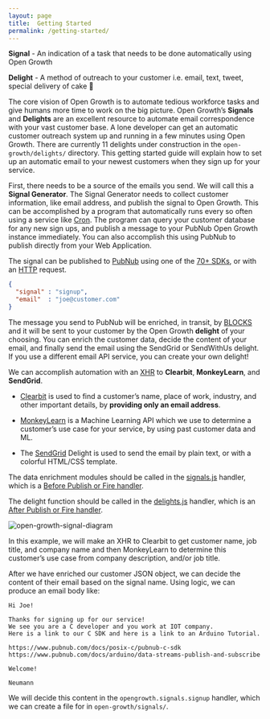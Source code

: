 ```yaml
---
layout: page
title:  Getting Started
permalink: /getting-started/
---
```


**Signal** - An indication of a task that needs to be done automatically using Open Growth

**Delight** - A method of outreach to your customer i.e. email, text, tweet, special delivery of cake 🍰

The core vision of Open Growth is to automate tedious workforce tasks and give humans more time to work on the big picture. Open Growth’s **Signals** and **Delights** are an excellent resource to automate email correspondence with your vast customer base. A lone developer can get an automatic customer outreach system up and running in a few minutes using Open Growth. There are currently 11 delights under construction in the `open-growth/delights/` directory. This getting started guide will explain how to set up an automatic email to your newest customers when they sign up for your service.

First, there needs to be a source of the emails you send. We will call this a **Signal Generator**. The Signal Generator needs to collect customer information, like email address, and publish the signal to Open Growth. This can be accomplished by a program that automatically runs every so often using a service like [Cron](https://en.wikipedia.org/wiki/Cron). The program can query your customer database for any new sign ups, and publish a message to your PubNub Open Growth instance immediately. You can also accomplish this using PubNub to publish directly from your Web Application.

The signal can be published to [PubNub](https://www.pubnub.com/) using one of the [70+ SDKs](https://www.pubnub.com/docs), or with an [HTTP](https://www.pubnub.com/http-rest-push-api/) request. 

```JSON
{
  "signal" : "signup",
  "email"  : "joe@customer.com"
}
```

The message you send to PubNub will be enriched, in transit, by [BLOCKS](https://www.pubnub.com/products/blocks/) and it will be sent to your customer by the Open Growth **delight** of your choosing. You can enrich the customer data, decide the content of your email, and finally send the email using the SendGrid or SendWithUs delight. If you use a different email API service, you can create your own delight!

We can accomplish automation with an [XHR](https://www.pubnub.com/docs/blocks/xhr-module) to **Clearbit**, **MonkeyLearn**, and **SendGrid**.

 * [Clearbit](https://clearbit.com/) is used to find a customer’s name, place of work, industry, and other important details, by **providing only an email address**.

 * [MonkeyLearn](http://monkeylearn.com/) is a Machine Learning API which we use to determine a customer’s use case for your service, by using past customer data and ML.

* The [SendGrid](https://sendgrid.com/) Delight is used to send the email by plain text, or with a colorful HTML/CSS template.

The data enrichment modules should be called in the [signals.js](https://github.com/pubnub/open-growth/blob/master/handlers/signals.js) handler, which is a [Before Publish or Fire handler](https://www.pubnub.com/docs/blocks/event-handler-types#sync-et-before-pub-fire).

The delight function should be called in the [delights.js](https://github.com/pubnub/open-growth/blob/master/handlers/delights.js) handler, which is an [After Publish or Fire handler](https://www.pubnub.com/docs/blocks/event-handler-types#async-et-after-pub-fire).

![open-growth-signal-diagram](http://i.imgur.com/pGskE9v.png)

In this example, we will make an XHR to Clearbit to get customer name, job title, and company name and then MonkeyLearn to determine this customer’s use case from company description, and/or job title.

After we have enriched our customer JSON object, we can decide the content of their email based on the signal name. Using logic, we can produce an email body like:
```
Hi Joe!

Thanks for signing up for our service!
We see you are a C developer and you work at IOT company.
Here is a link to our C SDK and here is a link to an Arduino Tutorial.

https://www.pubnub.com/docs/posix-c/pubnub-c-sdk
https://www.pubnub.com/docs/arduino/data-streams-publish-and-subscribe

Welcome!

Neumann
```

We will decide this content in the `opengrowth.signals.signup` handler, which we can create a file for in `open-growth/signals/`. 
